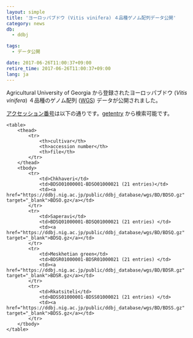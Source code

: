 ```yaml
---
layout: simple
title: 'ヨーロッパブドウ (Vitis vinifera) ４品種ゲノム配列データ公開'
category: news
db:
  - ddbj

tags:
  - データ公開

date: 2017-06-26T11:00:37+09:00
retire_time: 2017-06-26T11:00:37+09:00
lang: ja
---
```


<p>Agricultural University of Georgia から登録されたヨーロッパブドウ (<em>Vitis vinifera</em>) ４品種のゲノム配列 (<a href="/ddbj/wgs.html">WGS</a>) データが公開されました。</p>

<p><a href="/documents/accessions.html">アクセッション番号</a>は以下の通りです。<a href="http://getentry.ddbj.nig.ac.jp/top-j.html">getentry</a> から検索可能です。</p>
<div class="main_table format">

    <table>
        <thead>
            <tr>
                <th>cultivar</th>
                <th>accession number</th>
                <th>file</th>
            </tr>
        </thead>
        <tbody>
            <tr>
                <td>Chkhaveri</td>
                <td>BDSO01000001-BDSO01000021 (21 entries)</td>
                <td><a href="https://ddbj.nig.ac.jp/public/ddbj_database/wgs/BD/BDSO.gz" target="_blank">BDSO.gz</a></td>
            </tr>
            <tr>
                <td>Saperavi</td>
                <td>BDSQ01000001-BDSQ01000021 (21 entries) </td>
                <td><a href="https://ddbj.nig.ac.jp/public/ddbj_database/wgs/BD/BDSQ.gz" target="_blank">BDSQ.gz</a></td>
            </tr>
            <tr>
                <td>Meskhetian green</td>
                <td>BDSR01000001-BDSR01000021 (21 entries) </td>
                <td><a href="https://ddbj.nig.ac.jp/public/ddbj_database/wgs/BD/BDSR.gz" target="_blank">BDSR.gz</a></td>
            </tr>
            <tr>
                <td>Rkatsiteli</td>
                <td>BDSS01000001-BDSS01000021 (21 entries) </td>
                <td><a href="https://ddbj.nig.ac.jp/public/ddbj_database/wgs/BD/BDSS.gz" target="_blank">BDSS.gz</a></td>
            </tr>
        </tbody>
    </table>
</div>
